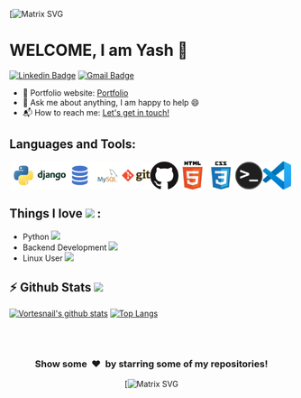 [![Matrix SVG](https://www.icegif.com/wp-content/uploads/2022/09/icegif-718.gif) 

# WELCOME, I am Yash 👋
[![Linkedin Badge](https://img.shields.io/badge/-Yash-blue?style=flat-square&logo=Linkedin&logoColor=white&link=https://www.linkedin.com/in/yash-gupta/)](https://www.linkedin.com/in/yash-gupta-4285b8312/)
[![Gmail Badge](https://img.shields.io/badge/-Mail_Me-c14438?style=flat-square&logo=Gmail&logoColor=white&link=mailto:yashg5577@gmail.com)](mailto:yashg5577@gmail.com) 


- 🎯 Portfolio website: [Portfolio](https://yash-xoxo.github.io/yash-portfolio/)
- 💬 Ask me about anything, I am happy to help :smile:
- 📬 How to reach me: [Let's get in touch!][linkedin]

## Languages and Tools: 
<img align="left" alt="HTML5" width="50px" src="https://raw.githubusercontent.com/github/explore/80688e429a7d4ef2fca1e82350fe8e3517d3494d/topics/python/python.png" />
<img align="left" alt="HTML5" width="50px" src="https://raw.githubusercontent.com/github/explore/80688e429a7d4ef2fca1e82350fe8e3517d3494d/topics/django/django.png" />
<img align="left" alt="SQL" width="50px" src="https://raw.githubusercontent.com/github/explore/80688e429a7d4ef2fca1e82350fe8e3517d3494d/topics/sql/sql.png" />
<img align="left" alt="MySQL" width="50px" src="https://raw.githubusercontent.com/github/explore/80688e429a7d4ef2fca1e82350fe8e3517d3494d/topics/mysql/mysql.png" />
<img align="left" alt="Git" width="50px" src="https://raw.githubusercontent.com/github/explore/80688e429a7d4ef2fca1e82350fe8e3517d3494d/topics/git/git.png" />
<img align="left" alt="GitHub" width="50px" src="https://raw.githubusercontent.com/github/explore/78df643247d429f6cc873026c0622819ad797942/topics/github/github.png"/>
<img align="left" alt="HTML5" width="50px" src="https://raw.githubusercontent.com/github/explore/80688e429a7d4ef2fca1e82350fe8e3517d3494d/topics/html/html.png" />
<img align="left" alt="CSS3" width="50px" src="https://raw.githubusercontent.com/github/explore/80688e429a7d4ef2fca1e82350fe8e3517d3494d/topics/css/css.png" />
<img align="left" alt="HTML5" width="50px" src="https://raw.githubusercontent.com/github/explore/80688e429a7d4ef2fca1e82350fe8e3517d3494d/topics/terminal/terminal.png" />
<img align="left" alt="Visual Studio Code" width="50px" src="https://raw.githubusercontent.com/github/explore/80688e429a7d4ef2fca1e82350fe8e3517d3494d/topics/visual-studio-code/visual-studio-code.png" />

<br>

<br>
<br>

## Things I love <img src="https://media4.giphy.com/media/v1.Y2lkPTc5MGI3NjExcG8ycHgyeGk0bThqamk2Zjc0eTV1b2I1bnAxaDB3eDk4aGNib3VndyZlcD12MV9pbnRlcm5hbF9naWZfYnlfaWQmY3Q9Zw/4yT8CibjIdIWUsANjZ/giphy.webp" width="40"> :

- Python  <img src="https://media1.giphy.com/media/v1.Y2lkPTc5MGI3NjExenlmaHBhZ2FqYXk0a3ptM3BnY2lleGt3ZnF3ZGQ2aGdoMG5wYnkxNSZlcD12MV9pbnRlcm5hbF9naWZfYnlfaWQmY3Q9Zw/ryKkajMOMjYCQ/giphy.webp" width="40">
- Backend Development <img src="https://media0.giphy.com/media/v1.Y2lkPTc5MGI3NjExa216eWRzNXp6cjZjdHRneG9kdzloNnkxNTUxMmRmMjE5emRqNXhidSZlcD12MV9pbnRlcm5hbF9naWZfYnlfaWQmY3Q9Zw/jt7bAtEijhurm/giphy.webp" width="20"> 
- Linux User <img src="https://media2.giphy.com/media/v1.Y2lkPTc5MGI3NjExY2NyNHdiNXZuamMxazg0b3V6azRpd2VreTh1ZWhlMmlvcjg3bmJlOCZlcD12MV9pbnRlcm5hbF9naWZfYnlfaWQmY3Q9Zw/W9MrfVxE4s2Zi/giphy.webp" width="30"> 



## :zap: Github Stats <img src="https://camo.githubusercontent.com/83122ef836688bfbd15c4e015a1abb3d6af1e588c9433fafd0ab1ed246b24b53/68747470733a2f2f737465616d75736572696d616765732d612e616b616d616968642e6e65742f7567632f3830303932313933383536363830333139302f304244313736453641453846423234304131363243303634424445323933433436333132434642392f3f696d773d3530303026696d683d3530303026696d613d66697426696d706f6c6963793d4c6574746572626f7826696d636f6c6f723d253233303030303030266c6574746572626f783d66616c7365" width="50"> 

<!-- ### My Github Actions -->
[![Vortesnail's github stats](https://github-readme-stats.vercel.app/api?username=yash-xoxo&show_icons=true&hide_border=true&hide_title=true&count_private=true&theme=radical)](https://github.com/yash-xoxo/github-readme-stats)
[![Top Langs](https://github-readme-stats.vercel.app/api/top-langs/?username=yash-xoxo&layout=compact&hide_border=true&theme=radical)](https://github.com/anuraghazra/github-readme-stats)


<!-- [![Top Langs](https://github-readme-stats.vercel.app/api/top-langs/?username=varadbhogayata&layout=compact)](https://github.com/anuraghazra/github-readme-stats) -->
<div align="center"><br>
<br>
<h3 align="center">Show some &nbsp;❤️&nbsp; by starring some of my repositories!</h3>

    
[![Matrix SVG](https://media1.giphy.com/media/v1.Y2lkPTc5MGI3NjExbTd4b3Q3bG50djRvYnVwYTFyZ2JkNWVpdHY3NGl1YzVoZzhzcXR5NiZlcD12MV9pbnRlcm5hbF9naWZfYnlfaWQmY3Q9Zw/ErZ8hv5eO92JW/giphy.webp) 

<!--[website]: -->
[linkedin]: https://www.linkedin.com/in/yash-gupta-4285b8312/
